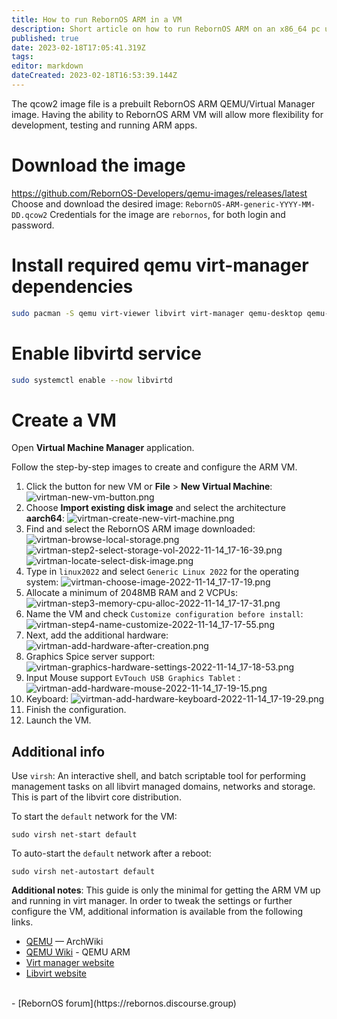 ```yaml
---
title: How to run RebornOS ARM in a VM
description: Short article on how to run RebornOS ARM on an x86_64 pc using QEMU
published: true
date: 2023-02-18T17:05:41.319Z
tags: 
editor: markdown
dateCreated: 2023-02-18T16:53:39.144Z
---
```


The qcow2 image file is a prebuilt RebornOS ARM QEMU/Virtual Manager image.  Having the ability to RebornOS ARM VM will allow more flexibility for development, testing and running ARM apps.

# Download the image
https://github.com/RebornOS-Developers/qemu-images/releases/latest
Choose and download the desired image: `RebornOS-ARM-generic-YYYY-MM-DD.qcow2`
Credentials for the image are `rebornos`, for both login and password.

# Install required qemu virt-manager dependencies
```sh
sudo pacman -S qemu virt-viewer libvirt virt-manager qemu-desktop qemu-system-aarch64 edk2-armvirt
```
# Enable libvirtd service
```sh
sudo systemctl enable --now libvirtd
```
# Create a VM
Open **Virtual Machine Manager** application.

Follow the step-by-step images to create and configure the ARM VM.

1. Click the button for new VM or **File** > **New Virtual Machine**:
![virtman-new-vm-button.png](/how-to/run-rebornos-arm/virtman-new-vm-button.png)
1. Choose **Import existing disk image** and select the architecture **aarch64**:
![virtman-create-new-virt-machine.png](/how-to/run-rebornos-arm/virtman-create-new-virt-machine.png)
1. Find and select the RebornOS ARM image downloaded:
![virtman-browse-local-storage.png](/how-to/run-rebornos-arm/virtman-browse-local-storage.png)
![virtman-step2-select-storage-vol-2022-11-14_17-16-39.png](/how-to/run-rebornos-arm/virtman-step2-select-storage-vol-2022-11-14_17-16-39.png)
![virtman-locate-select-disk-image.png](/how-to/run-rebornos-arm/virtman-locate-select-disk-image.png)
1. Type in `linux2022` and select `Generic Linux 2022` for the operating system:
![virtman-choose-image-2022-11-14_17-17-19.png](/how-to/run-rebornos-arm/virtman-choose-image-2022-11-14_17-17-19.png)
1. Allocate a minimum of 2048MB RAM and 2 VCPUs:
![virtman-step3-memory-cpu-alloc-2022-11-14_17-17-31.png](/how-to/run-rebornos-arm/virtman-step3-memory-cpu-alloc-2022-11-14_17-17-31.png)
1. Name the VM and check `Customize configuration before install`:
![virtman-step4-name-customize-2022-11-14_17-17-55.png](/how-to/run-rebornos-arm/virtman-step4-name-customize-2022-11-14_17-17-55.png)
1. Next, add the additional hardware:
![virtman-add-hardware-after-creation.png](/how-to/run-rebornos-arm/virtman-add-hardware-after-creation.png)
1. Graphics Spice server support:
![virtman-graphics-hardware-settings-2022-11-14_17-18-53.png](/how-to/run-rebornos-arm/virtman-graphics-hardware-settings-2022-11-14_17-18-53.png)
1. Input Mouse support `EvTouch USB Graphics Tablet` :
![virtman-add-hardware-mouse-2022-11-14_17-19-15.png](/how-to/run-rebornos-arm/virtman-add-hardware-mouse-2022-11-14_17-19-15.png)
1. Keyboard:
![virtman-add-hardware-keyboard-2022-11-14_17-19-29.png](/how-to/run-rebornos-arm/virtman-add-hardware-keyboard-2022-11-14_17-19-29.png)
1. Finish the configuration.
1. Launch the VM.
## Additional info
Use `virsh`:
An interactive shell, and batch scriptable tool for performing management tasks on all libvirt managed domains, networks and storage. This is part of the libvirt core distribution.

To start the `default` network for the VM:
```
sudo virsh net-start default
```
To auto-start the `default` network after a reboot:
```
sudo virsh net-autostart default
```

**Additional notes**:
This guide is only the minimal for getting the ARM VM up and running in virt manager.  In order to tweak the settings or further configure the VM, additional information is available from the following links.

- [QEMU](https://wiki.archlinux.org/title/QEMU) — ArchWiki
- [QEMU Wiki](https://wiki.qemu.org/Documentation/Platforms/ARM) - QEMU ARM
- [Virt manager website](https://virt-manager.org)
- [Libvirt website](https://www.libvirt.org/)
<br>
- [RebornOS forum](https://rebornos.discourse.group)